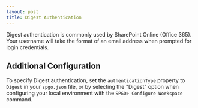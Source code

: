 ```yaml
---
layout: post
title: Digest Authentication
---
```


Digest authentication is commonly used by SharePoint Online (Office 365). Your username will take the format of an email address when prompted for login credentials.

## Additional Configuration
To specify Digest authentication, set the `authenticationType` property to `Digest` in your `spgo.json` file, or by selecting the "Digest" option when configuring your local environment with the `SPGO> Configure Workspace` command.
